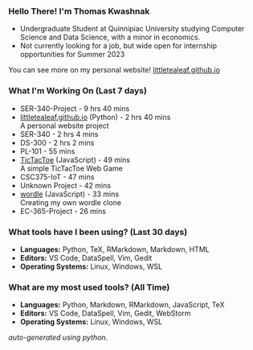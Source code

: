
### Hello There! I'm Thomas Kwashnak

- Undergraduate Student at Quinnipiac University studying Computer Science and Data Science, with a minor in economics.
- Not currently looking for a job, but wide open for internship opportunities for Summer 2023

You can see more on my personal website! [littletealeaf.github.io](https://littletealeaf.github.io)

### What I'm Working On (Last 7 days)
<ul><li>SER-340-Project - 9 hrs 40 mins</li><li><a href="https://github.com/LittleTealeaf/littletealeaf.github.io">littletealeaf.github.io</a> (Python) - 2 hrs 40 mins<br>A personal website project</li><li>SER-340 - 2 hrs 4 mins</li><li>DS-300 - 2 hrs 2 mins</li><li>PL-101 - 55 mins</li><li><a href="https://github.com/LittleTealeaf/TicTacToe">TicTacToe</a> (JavaScript) - 49 mins<br>A simple TicTacToe Web Game</li><li>CSC375-IoT - 47 mins</li><li>Unknown Project - 42 mins</li><li><a href="https://github.com/LittleTealeaf/wordle">wordle</a> (JavaScript) - 33 mins<br>Creating my own wordle clone</li><li>EC-365-Project - 26 mins</li></ul>

### What tools have I been using? (Last 30 days)
- **Languages:** Python, TeX, RMarkdown, Markdown, HTML
- **Editors:** VS Code, DataSpell, Vim, Gedit
- **Operating Systems:** Linux, Windows, WSL

### What are my most used tools? (All Time)
- **Languages:** Python, Markdown, RMarkdown, JavaScript, TeX
- **Editors:** VS Code, DataSpell, Vim, Gedit, WebStorm
- **Operating Systems:** Linux, Windows, WSL

*auto-generated using python.*
